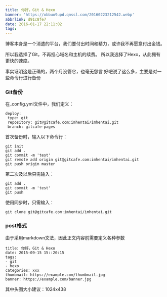 ```yaml
---
title: 你好，Git & Hexo
banner: 'https://obbuo9upd.qnssl.com/20160223212542.webp'
abbrlink: d91c8fe7
date: 2016-01-17 22:11:02
tags:
---
```

博客本身是一个消遣的平台，我们要付出时间和精力，或许我不再愿意付出金钱。

所以我选择了Git，不再担心域名和主机的续费。
所以我选择了Hexo，从此拥有更快的速度。

事实证明这是正确的，两个月没管它，也毫无怨言
好吧说了这么多，主要是对一些命令行进行备份

<!--more-->

### Git备份

在_config.yml文件中，我们定义：

```
deploy: 
 type: git
 repository: git@gitcafe.com:imhentai/imhentai.git
 branch: gitcafe-pages
```

首次备份时，输入以下命令行：

```gui
git init
git add .
git commit -m 'test'
git remote add origin git@gitcafe.com:imhentai/imhentai.git
git push origin master
```

第二次及以后只需输入：

```
git add .
git commit -m 'test'
git push
```

使用同步时，只需输入：

```
git clone git@gitcafe.com:imhentai/imhentai.git
```

### post格式

由于采用markdown文法，因此正文内容前需要定义各种参数

```
title: 你好，Git & Hexo
date: 2015-09-15 15::20:15
tags: 
- git
- hexo
categories: xxx
thumbnail: https://example.com/thumbnail.jpg
banner: https://example.com/banner.jpg
```

其中头图大小建议：1024x438